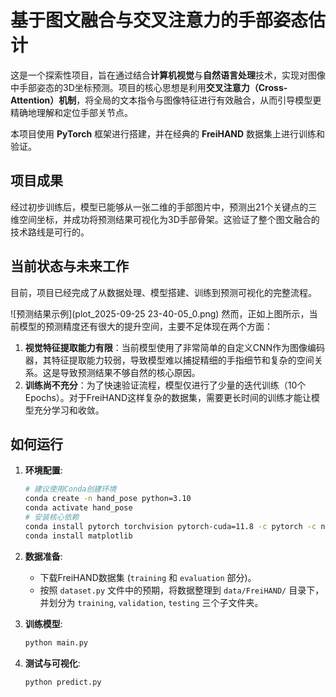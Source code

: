 # 基于图文融合与交叉注意力的手部姿态估计

这是一个探索性项目，旨在通过结合**计算机视觉**与**自然语言处理**技术，实现对图像中手部姿态的3D坐标预测。项目的核心思想是利用**交叉注意力（Cross-Attention）机制**，将全局的文本指令与图像特征进行有效融合，从而引导模型更精确地理解和定位手部关节点。

本项目使用 **PyTorch** 框架进行搭建，并在经典的 **FreiHAND** 数据集上进行训练和验证。

## 项目成果

经过初步训练后，模型已能够从一张二维的手部图片中，预测出21个关键点的三维空间坐标，并成功将预测结果可视化为3D手部骨架。这验证了整个图文融合的技术路线是可行的。

## 当前状态与未来工作

目前，项目已经完成了从数据处理、模型搭建、训练到预测可视化的完整流程。

![预测结果示例](plot_2025-09-25 23-40-05_0.png)
然而，正如上图所示，当前模型的预测精度还有很大的提升空间，主要不足体现在两个方面：

1.  **视觉特征提取能力有限**：当前模型使用了非常简单的自定义CNN作为图像编码器，其特征提取能力较弱，导致模型难以捕捉精细的手指细节和复杂的空间关系。这是导致预测结果不够自然的核心原因。
2.  **训练尚不充分**：为了快速验证流程，模型仅进行了少量的迭代训练（10个Epochs）。对于FreiHAND这样复杂的数据集，需要更长时间的训练才能让模型充分学习和收敛。

## 如何运行

1.  **环境配置**:
    ```bash
    # 建议使用Conda创建环境
    conda create -n hand_pose python=3.10
    conda activate hand_pose
    # 安装核心依赖
    conda install pytorch torchvision pytorch-cuda=11.8 -c pytorch -c nvidia
    conda install matplotlib
    ```

2.  **数据准备**:
    *   下载FreiHAND数据集 (`training` 和 `evaluation` 部分)。
    *   按照 `dataset.py` 文件中的预期，将数据整理到 `data/FreiHAND/` 目录下，并划分为 `training`, `validation`, `testing` 三个子文件夹。

3.  **训练模型**:
    ```bash
    python main.py
    ```

4.  **测试与可视化**:
    ```bash
    python predict.py
    ```